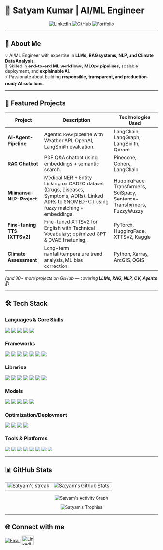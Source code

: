 # 🚀 Satyam Kumar | AI/ML Engineer  

<p align="center">
  <a href="https://www.linkedin.com/in/satyamkr07" target="_blank">
    <img src="https://img.shields.io/badge/LinkedIn-0077B5?style=for-the-badge&logo=linkedin&logoColor=white" alt="LinkedIn"/>
  </a>
  <a href="https://github.com/Satyam0775" target="_blank">
    <img src="https://img.shields.io/badge/GitHub-100000?style=for-the-badge&logo=github&logoColor=white" alt="GitHub"/>
  </a>
  <a href="https://satyam-kumar-iqyrpz0.gamma.site/" target="_blank">
    <img src="https://img.shields.io/badge/Portfolio-00A8E8?style=for-the-badge&logo=globe&logoColor=white" alt="Portfolio"/>
  </a>
</p>

---

## 👋 About Me  

💡 AI/ML Engineer with expertise in **LLMs, RAG systems, NLP, and Climate Data Analysis**.  
🔬 Skilled in **end-to-end ML workflows**, **MLOps pipelines**, scalable deployment, and **explainable AI**.  
⚡ Passionate about building **responsible, transparent, and production-ready AI solutions**.  

---

## 🚀 Featured Projects  

| Project | Description | Technologies Used |
|---|---|---|
| **AI-Agent-Pipeline** | Agentic RAG pipeline with Weather API, OpenAI, LangSmith evaluation. | LangChain, LangGraph, LangSmith, Qdrant |
| **RAG Chatbot** | PDF Q&A chatbot using embeddings + semantic search. | Pinecone, Cohere, LangChain |
| **Miimansa-NLP-Project** | Medical NER + Entity Linking on CADEC dataset (Drugs, Diseases, Symptoms, ADRs). Linked ADRs to SNOMED-CT using fuzzy matching + embeddings. | HuggingFace Transformers, SciSpacy, Sentence-Transformers, FuzzyWuzzy |
| **Fine-tuning TTS (XTTSv2)** | Fine-tuned XTTSv2 for English with Technical Vocabulary; optimized GPT & DVAE finetuning. | PyTorch, HuggingFace, XTTSv2, Kaggle |
| **Climate Assessment** | Long-term rainfall/temperature trend analysis, ML bias correction. | Python, Xarray, ArcGIS, QGIS |

*(and 30+ more projects on GitHub — covering **LLMs, RAG, NLP, CV, Agents** 🎯)*  

---

## 🛠️ Tech Stack  

### **Languages & Core Skills**
<p>
  <img src="https://img.shields.io/badge/Python-3776AB?style=for-the-badge&logo=python&logoColor=white"/>
  <img src="https://img.shields.io/badge/Machine%20Learning-FF6F00?style=for-the-badge&logo=opsgenie&logoColor=white"/>
  <img src="https://img.shields.io/badge/Deep%20Learning-005CED?style=for-the-badge&logo=keras&logoColor=white"/>
  <img src="https://img.shields.io/badge/Generative%20AI-800080?style=for-the-badge&logo=openai&logoColor=white"/>
  <img src="https://img.shields.io/badge/Computer%20Vision-5C3EE8?style=for-the-badge"/>
</p>

### **Frameworks**
<p>
  <img src="https://img.shields.io/badge/LangChain-000000?style=for-the-badge&logo=chainlink&logoColor=white"/>
  <img src="https://img.shields.io/badge/LangGraph-FFB703?style=for-the-badge&logo=graphql&logoColor=white"/>
  <img src="https://img.shields.io/badge/LangSmith-0A9396?style=for-the-badge&logo=airtable&logoColor=white"/>
  <img src="https://img.shields.io/badge/HuggingFace-FEBA33?style=for-the-badge&logo=huggingface&logoColor=black"/>
  <img src="https://img.shields.io/badge/PyTorch-EE4C2C?style=for-the-badge&logo=pytorch&logoColor=white"/>
  <img src="https://img.shields.io/badge/TensorFlow-FF6F00?style=for-the-badge&logo=tensorflow&logoColor=white"/>
  <img src="https://img.shields.io/badge/Torchvision-009688?style=for-the-badge&logo=pytorch-lightning&logoColor=white"/>
</p>

### **Libraries**
<p>
  <img src="https://img.shields.io/badge/NumPy-013243?style=for-the-badge&logo=numpy&logoColor=white"/>
  <img src="https://img.shields.io/badge/Pandas-150458?style=for-the-badge&logo=pandas&logoColor=white"/>
  <img src="https://img.shields.io/badge/Matplotlib-3776AB?style=for-the-badge&logo=matplotlib&logoColor=white"/>
  <img src="https://img.shields.io/badge/Scikit--learn-F7931E?style=for-the-badge&logo=scikit-learn&logoColor=white"/>
  <img src="https://img.shields.io/badge/OpenCV-5C3EE8?style=for-the-badge&logo=opencv&logoColor=white"/>
  <img src="https://img.shields.io/badge/Pillow-3670A0?style=for-the-badge&logo=python&logoColor=white"/>
  <img src="https://img.shields.io/badge/Xarray-FF6F00?style=for-the-badge&logo=anaconda&logoColor=white"/>
</p>

### **Models**
<p>
  <img src="https://img.shields.io/badge/YOLOv5/v8-00A86B?style=for-the-badge&logo=github&logoColor=white"/>
  <img src="https://img.shields.io/badge/CNN-FF007F?style=for-the-badge&logo=tensorflow&logoColor=white"/>
  <img src="https://img.shields.io/badge/RCNN-FFA500?style=for-the-badge&logo=keras&logoColor=white"/>
  <img src="https://img.shields.io/badge/CLIP-0000FF?style=for-the-badge&logo=openai&logoColor=white"/>
  <img src="https://img.shields.io/badge/Vision--Language%20Models-9932CC?style=for-the-badge&logo=openai&logoColor=white"/>
</p>

### **Optimization/Deployment**
<p>
  <img src="https://img.shields.io/badge/ONNX-005CED?style=for-the-badge&logo=onnx&logoColor=white"/>
  <img src="https://img.shields.io/badge/TensorRT-76B900?style=for-the-badge&logo=nvidia&logoColor=white"/>
  <img src="https://img.shields.io/badge/OpenVINO-27338E?style=for-the-badge&logo=intel&logoColor=white"/>
  <img src="https://img.shields.io/badge/DeepStream-76B900?style=for-the-badge&logo=nvidia&logoColor=white"/>
</p>

### **Tools & Platforms**
<p>
  <img src="https://img.shields.io/badge/Git-F05032?style=for-the-badge&logo=git&logoColor=white"/>
  <img src="https://img.shields.io/badge/Docker-2496ED?style=for-the-badge&logo=docker&logoColor=white"/>
  <img src="https://img.shields.io/badge/VS%20Code-007ACC?style=for-the-badge&logo=visual-studio-code&logoColor=white"/>
  <img src="https://img.shields.io/badge/Jupyter-F37626?style=for-the-badge&logo=Jupyter&logoColor=white"/>
  <img src="https://img.shields.io/badge/Google%20Cloud-4285F4?style=for-the-badge&logo=google-cloud&logoColor=white"/>
  <img src="https://img.shields.io/badge/ArcGIS-2E7D32?style=for-the-badge&logo=esri&logoColor=white"/>
  <img src="https://img.shields.io/badge/QGIS-589632?style=for-the-badge&logo=qgis&logoColor=white"/>
  <img src="https://img.shields.io/badge/CI/CD-FF5733?style=for-the-badge&logo=github-actions&logoColor=white"/>
</p>

---

## 📊 GitHub Stats  

<table align="center">
  <tr>
    <td align="center">
      <img src="https://github-readme-streak-stats-9m8ugfa77-denvercoder1.vercel.app/?user=Satyam0775&theme=monokai-metallian&hide_border=true" alt="Satyam's streak"/>
    </td>
    <td align="center">
      <img src="https://denvercoder1-github-readme-stats.vercel.app/api/?username=Satyam0775&show_icons=true&include_all_commits=true&count_private=true&theme=react&hide_border=true&bg_color=1F222E&title_color=F85D7F&icon_color=F8D866" alt="Satyam's Github Stats"/>
    </td>
  </tr>
</table>  

<p align="center">
  <img src="https://github-readme-activity-graph.vercel.app/graph/?username=Satyam0775&bg_color=1F222E&color=F8D866&line=F85D7F&point=FFFFFF&hide_border=true" alt="Satyam's Activity Graph"/>
</p>  

<p align="center">
  <img src="https://github-profile-trophy.vercel.app/?username=Satyam0775&theme=radical&no-frame=true&margin-w=15&row=1&column=6" alt="Satyam's Trophies"/>
</p>

---

## 🌐 Connect with me  
<p align="left">
<a href="mailto:Satyamrishav0013@gmail.com" target="_blank"><img align="center" src="https://img.shields.io/badge/Email-D14836?style=for-the-badge&logo=gmail&logoColor=white" alt="Email"/></a>
<a href="https://linkedin.com/in/satyamkr07" target="_blank"><img align="center" src="https://raw.githubusercontent.com/rahuldkjain/github-profile-readme-generator/master/src/images/icons/Social/linked-in-alt.svg" alt="LinkedIn" height="30" width="40" /></a>
</p>
